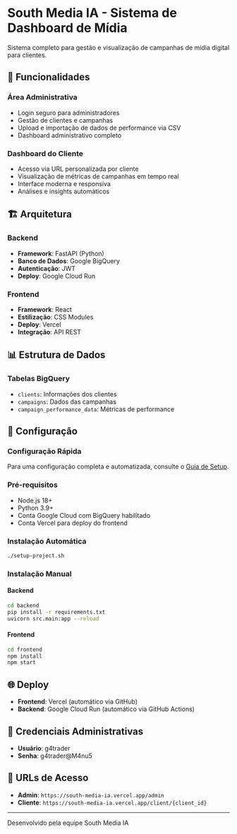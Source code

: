 # South Media IA - Sistema de Dashboard de Mídia

Sistema completo para gestão e visualização de campanhas de mídia digital para clientes.

## 🚀 Funcionalidades

### Área Administrativa
- Login seguro para administradores
- Gestão de clientes e campanhas
- Upload e importação de dados de performance via CSV
- Dashboard administrativo completo

### Dashboard do Cliente
- Acesso via URL personalizada por cliente
- Visualização de métricas de campanhas em tempo real
- Interface moderna e responsiva
- Análises e insights automáticos

## 🏗️ Arquitetura

### Backend
- **Framework**: FastAPI (Python)
- **Banco de Dados**: Google BigQuery
- **Autenticação**: JWT
- **Deploy**: Google Cloud Run

### Frontend
- **Framework**: React
- **Estilização**: CSS Modules
- **Deploy**: Vercel
- **Integração**: API REST

## 📊 Estrutura de Dados

### Tabelas BigQuery
- `clients`: Informações dos clientes
- `campaigns`: Dados das campanhas
- `campaign_performance_data`: Métricas de performance

## 🔧 Configuração

### Configuração Rápida
Para uma configuração completa e automatizada, consulte o [Guia de Setup](SETUP.md).

### Pré-requisitos
- Node.js 18+
- Python 3.9+
- Conta Google Cloud com BigQuery habilitado
- Conta Vercel para deploy do frontend

### Instalação Automática
```bash
./setup-project.sh
```

### Instalação Manual

#### Backend
```bash
cd backend
pip install -r requirements.txt
uvicorn src.main:app --reload
```

#### Frontend
```bash
cd frontend
npm install
npm start
```

## 🌐 Deploy

- **Frontend**: Vercel (automático via GitHub)
- **Backend**: Google Cloud Run (automático via GitHub Actions)

## 📝 Credenciais Administrativas

- **Usuário**: g4trader
- **Senha**: g4trader@M4nu5

## 🎯 URLs de Acesso

- **Admin**: `https://south-media-ia.vercel.app/admin`
- **Cliente**: `https://south-media-ia.vercel.app/client/{client_id}`

---

Desenvolvido pela equipe South Media IA

